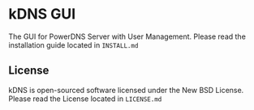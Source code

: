 kDNS GUI
========

The GUI for PowerDNS Server with User Management. Please read the installation guide located in `INSTALL.md`

License
-------

kDNS is open-sourced software licensed under the New BSD License. Please read the License located in `LICENSE.md`
